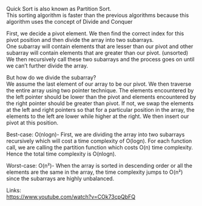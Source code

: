 Quick Sort is also known as Partition Sort.   
This sorting algorithm is faster than the previous algorithms because this algorithm uses the concept of Divide and Conquer  
  
First, we decide a pivot element. We then find the correct index for this pivot position and then divide the array into two subarrays.  
One subarray will contain elements that are lesser than our pivot and other subarray will contain elements that are greater than our pivot.
(unsorted)  
We then recursively call these two subarrays and the process goes on until we can’t further divide the array.  
  
But how do we divide the subarray?  
We assume the last element of our array to be our pivot. We then traverse the entire array using two pointer technique. The elements encountered by the left pointer should be lower than the pivot and elements encountered by the right pointer should be greater than pivot. If not, we swap the elements at the left and right pointers so that for a particular position in the array, the elements to the left are lower while higher at the right. We then insert our pivot at this position.

Best-case: O(nlogn)- First, we are dividing the array into two subarrays recursively which will cost a time complexity of O(logn). For each function call, we are calling the partition function which costs O(n) time complexity. Hence the total time complexity is O(nlogn).  
  
Worst-case: O(n²)- When the array is sorted in descending order or all the elements are the same in the array, the time complexity jumps to O(n²) since the subarrays are highly unbalanced.

Links:  
https://www.youtube.com/watch?v=COk73cpQbFQ